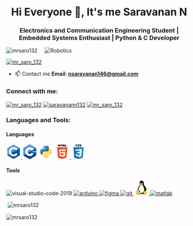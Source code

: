 <h1 align="center">Hi Everyone 👋, It's me Saravanan N</h1>
<h3 align="center">Electronics and Communication Engineering Student | Embedded Systems Enthusiast | Python & C Developer</h3>
<img align="right" alt="Robotics" width="400" src="https://user-images.githubusercontent.com/74038190/221352989-518609ab-b4d1-459e-929f-a08cd2bd9b3c.gif">
<p align="left"> <img src="https://komarev.com/ghpvc/?username=mrsaro132&label=Profile%20views&color=0e75b6&style=flat" alt="mrsaro132" /> </p>

<p align="left"> <a href="https://twitter.com/mr_saro_132" target="blank"><img src="https://img.shields.io/twitter/follow/mr_saro_132?logo=twitter&style=for-the-badge" alt="mr_saro_132" /></a> </p>

- 📫 Contact me **Email: nsaravanan146@gmail.com**

<h3 align="left">Connect with me:</h3>
<p align="left">
<a href="https://twitter.com/mr_saro_132" target="blank"><img align="center" src="https://raw.githubusercontent.com/rahuldkjain/github-profile-readme-generator/master/src/images/icons/Social/twitter.svg" alt="mr_saro_132" height="30" width="40" /></a>
<a href="https://linkedin.com/in/saravanann132" target="blank"><img align="center" src="https://raw.githubusercontent.com/rahuldkjain/github-profile-readme-generator/master/src/images/icons/Social/linked-in-alt.svg" alt="saravanann132" height="30" width="40" /></a>
<a href="https://instagram.com/mr_saro_132" target="blank"><img align="center" src="https://raw.githubusercontent.com/rahuldkjain/github-profile-readme-generator/master/src/images/icons/Social/instagram.svg" alt="mr_saro_132" height="30" width="40" /></a>
</p>

<h3 align="left">Languages and Tools:</h3>
<p align="left"> <h4>Languages</h4> <a href="https://www.cprogramming.com/" target="_blank" rel="noreferrer"> <img src="https://raw.githubusercontent.com/devicons/devicon/master/icons/c/c-original.svg" alt="c" width="40" height="40"/> </a> <a href="https://www.w3schools.com/cpp/" target="_blank" rel="noreferrer"> <img src="https://raw.githubusercontent.com/devicons/devicon/master/icons/cplusplus/cplusplus-original.svg" alt="cplusplus" width="40" height="40"/></a> <a href="https://www.python.org" target="_blank" rel="noreferrer"> <img src="https://raw.githubusercontent.com/devicons/devicon/master/icons/python/python-original.svg" alt="python" width="40" height="40"/></a> <a href="https://www.w3.org/html/" target="_blank" rel="noreferrer"> <img src="https://raw.githubusercontent.com/devicons/devicon/master/icons/html5/html5-original-wordmark.svg" alt="html5" width="40" height="40"/> </a> <a href="https://www.w3schools.com/css/" target="_blank" rel="noreferrer"> <img src="https://raw.githubusercontent.com/devicons/devicon/master/icons/css3/css3-original-wordmark.svg" alt="css3" width="40" height="40"/> </a> </br> 
<h4>Tools</h4>
<img width="40" height="40" display="inline" src="https://img.icons8.com/fluency/48/visual-studio-code-2019.png" alt="visual-studio-code-2019"/>
<a href="https://www.arduino.cc/" target="_blank" rel="noreferrer"> <img src="https://cdn.worldvectorlogo.com/logos/arduino-1.svg" alt="arduino" width="40" height="40"/> </a>   <a href="https://www.figma.com/" target="_blank" rel="noreferrer"> <img src="https://www.vectorlogo.zone/logos/figma/figma-icon.svg" alt="figma" width="40" height="40"/> </a> <a href="https://git-scm.com/" target="_blank" rel="noreferrer"> <img src="https://www.vectorlogo.zone/logos/git-scm/git-scm-icon.svg" alt="git" width="40" height="40"/> </a>  <a href="https://www.linux.org/" target="_blank" rel="noreferrer"> <img src="https://raw.githubusercontent.com/devicons/devicon/master/icons/linux/linux-original.svg" alt="linux" width="40" height="40"/> </a> <a href="https://www.mathworks.com/" target="_blank" rel="noreferrer"> <img src="https://upload.wikimedia.org/wikipedia/commons/2/21/Matlab_Logo.png" alt="matlab" width="40" height="40"/> </a>  </p>

<p>&nbsp;<img align="center" src="https://github-readme-stats.vercel.app/api?username=mrsaro132&show_icons=true&locale=en" alt="mrsaro132" /></p>

<p><img align="center" src="https://github-readme-streak-stats.herokuapp.com/?user=mrsaro132&" alt="mrsaro132" /></p>
